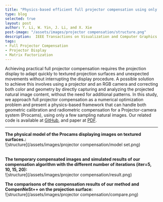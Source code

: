 ```yaml
---
title: "Physics-based efficient full projector compensation using only natural imagess"
type: blog
selected: true
layout: post
author: Y. Li, W. Yin, J. Li, and X. Xie
post-image: "/assets/images/projector compensation/structure.png"
description:  IEEE Transactions on Visualization and Computer Graphics
tags:
- Full Projector Compensation
- Projector Display
- Matrix Factorization
---
```


Achieving practical full projector compensation requires the projection display to adapt quickly to textured projection surfaces and unexpected movements without interrupting the display procedure. A possible solution to achieve this involves using a projector and an RGB camera and correcting both color and geometry by directly capturing and analyzing the projected natural image content, without the need for additional patterns. In this study, we approach full projector compensation as a numerical optimization problem and present a physics-based framework that can handle both geometric calibration and radiometric compensation for a Projector-camera system (Procams), using only a few sampling natural images. 
Our related code is available at <a href="https://github.com/kylin-leo/FullProjectorCompensation" target="_blank">GitHub</a>, 
and paper at <a href="https://www.techrxiv.org/articles/preprint/Efficient_Full_Projector_Compensation_using_Natural_Images/20359341" target="_blank">PDF</a>.

---

**The physical model of the Procams displaying images on textured surfaces.:**<br>
![structure](/assets/images/projector compensation/model set.png)
<br><br>

**The temporary compensated images and simulated results of our compensation algorithm with the different number of iterations (iter=5, 10, 15, 20):**<br>
![structure](/assets/images/projector compensation/result.png)

**The comparisons of the compensation results of our method and CompenNeSt++ on the projection surface:**<br>
![structure](/assets/images/projector compensation/compare.png)

